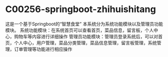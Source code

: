 # C00256-springboot-zhihuishitang
这是一个基于Springboot的“智慧食堂” 本系统分为系统功能模块以及管理员功能模块。 系统功能模块：在系统首页可以查看首页，菜品信息，留言板，个人中心，购物车等内容进行详细操作 管理员功能模块：管理员登录系统后，可以对首页，个人中心，用户管理，菜品分类管理，菜品信息管理，留言板管理，系统管理，订单管理等功能进行相应操作

